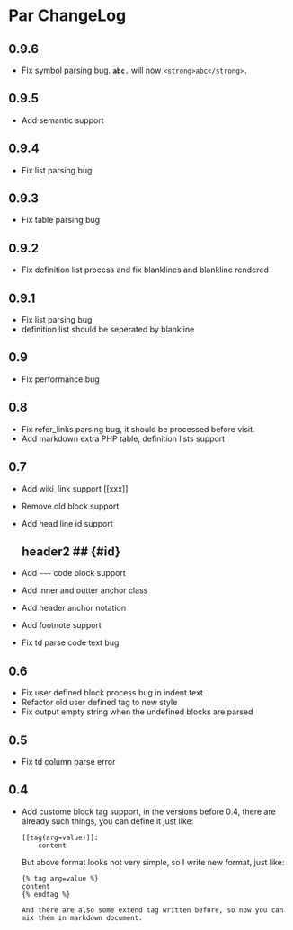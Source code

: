Par ChangeLog
===============

0.9.6
---------

* Fix symbol parsing bug. <code>**abc**.</code> will now `<strong>abc</strong>.`

0.9.5
---------

* Add semantic support

0.9.4
---------

* Fix list parsing bug

0.9.3
---------

* Fix table parsing bug

0.9.2
---------

* Fix definition list process and fix blanklines and blankline rendered

0.9.1
---------

* Fix list parsing bug
* definition list should be seperated by blankline

0.9
---------

* Fix performance bug

0.8
---------

* Fix refer_links parsing bug, it should be processed before visit.
* Add markdown extra PHP table, definition lists support

0.7
---------

* Add wiki_link support [[xxx]]
* Remove old block support
* Add head line id support

    ## header2 ## {#id}

* Add `~~~` code block support
* Add inner and outter anchor class
* Add header anchor notation
* Add footnote support
* Fix td parse code text bug

0.6
---------

* Fix user defined block process bug in indent text
* Refactor old user defined tag to new style
* Fix output empty string when the undefined blocks are parsed

0.5
---------

* Fix td column parse error

0.4
---------

* Add custome block tag support, in the versions before 0.4, there are already such things, you
  can define it just like:

    ```
    [[tag(arg=value)]]:
        content
    ```

  But above format looks not very simple, so I write new format, just like:

    ```
    {% tag arg=value %}
    content
    {% endtag %}

  And there are also some extend tag written before, so now you can mix them in markdown document.